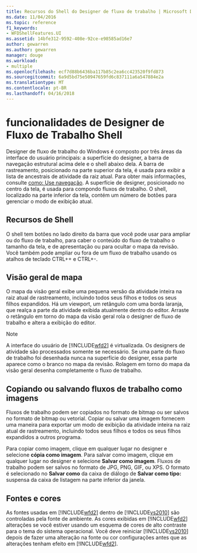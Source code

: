 ```yaml
---
title: Recursos do Shell do Designer de fluxo de trabalho | Microsoft Docs
ms.date: 11/04/2016
ms.topic: reference
f1_keywords:
- WFDShellFeatures.UI
ms.assetid: 14bfe312-9592-408e-92ce-e98585ad16e7
author: gewarren
ms.author: gewarren
manager: douge
ms.workload:
- multiple
ms.openlocfilehash: ecf7d88b6436ba117b85c2ea6cc423520f9fd873
ms.sourcegitcommit: 6a9d5bd75e50947659fd6c837111a6a547884e2a
ms.translationtype: MT
ms.contentlocale: pt-BR
ms.lasthandoff: 04/16/2018
---
```

# <a name="workflow-designer-shell-features"></a>funcionalidades de Designer de Fluxo de Trabalho Shell

Designer de fluxo de trabalho do Windows é composto por três áreas da interface do usuário principais: a superfície do designer, a barra de navegação estrutural acima dele e o shell abaixo dela. A barra de rastreamento, posicionado na parte superior da tela, é usada para exibir a lista de ancestrais de atividade da raiz atual. Para obter mais informações, consulte [como: Use navegação](../workflow-designer/how-to-use-breadcrumb-navigation.md). A superfície de designer, posicionado no centro da tela, é usada para compondo fluxos de trabalho. O shell, localizado na parte inferior da tela, contém um número de botões para gerenciar o modo de exibição atual.

## <a name="shell-features"></a>Recursos de Shell
 O shell tem botões no lado direito da barra que você pode usar para ampliar ou do fluxo de trabalho, para caber o conteúdo do fluxo de trabalho o tamanho da tela, e de apresentação ou para ocultar o mapa da revisão. Você também pode ampliar ou fora de um fluxo de trabalho usando os atalhos de teclado CTRL++ e CTRL+-.

## <a name="overview-map"></a>Visão geral de mapa
 O mapa da visão geral exibe uma pequena versão da atividade inteira na raiz atual de rastreamento, incluindo todos seus filhos e todos os seus filhos expandidos. Há um viewport, um retângulo com uma borda laranja, que realça a parte da atividade exibida atualmente dentro do editor. Arraste o retângulo em torno do mapa da visão geral rola o designer de fluxo de trabalho e altera a exibição do editor.

> [!NOTE]
> A interface do usuário de [!INCLUDE[wfd2](../workflow-designer/includes/wfd2_md.md)] é virtualizada. Os designers de atividade são processados somente se necessário. Se uma parte do fluxo de trabalho foi desenhada nunca na superfície do designer, essa parte aparece como o branco no mapa da revisão. Rolagem em torno do mapa da visão geral desenha completamente o fluxo de trabalho.

## <a name="copying-or-saving-workflows-as-images"></a>Copiando ou salvando fluxos de trabalho como imagens
 Fluxos de trabalho podem ser copiados no formato de bitmap ou ser salvos no formato de bitmap ou vetorial. Copiar ou salvar uma imagem fornecem uma maneira para exportar um modo de exibição da atividade inteira na raiz atual de rastreamento, incluindo todos seus filhos e todos os seus filhos expandidos a outros programa.

 Para copiar como imagem, clique em qualquer lugar no designer e selecione **cópia como imagem**. Para salvar como imagem, clique em qualquer lugar no designer e selecione **Salvar como imagem**. Fluxos de trabalho podem ser salvos no formato de JPG, PNG, GIF, ou XPS. O formato é selecionado no **Salvar como** da caixa de diálogo de **Salvar como tipo:** suspensa da caixa de listagem na parte inferior da janela.

## <a name="fonts-and-colors"></a>Fontes e cores

As fontes usadas em [!INCLUDE[wfd2](../workflow-designer/includes/wfd2_md.md)] dentro de [!INCLUDE[vs2010](../misc/includes/vs2010_md.md)] são controladas pela fonte de ambiente. As cores exibidas em [!INCLUDE[wfd2](../workflow-designer/includes/wfd2_md.md)] alterações se você estiver usando um esquema de cores de alto contraste para o tema do sistema operacional. Você deve reiniciar [!INCLUDE[vs2010](../misc/includes/vs2010_md.md)] depois de fazer uma alteração na fonte ou cor configurações antes que as alterações tenham efeito em [!INCLUDE[wfd2](../workflow-designer/includes/wfd2_md.md)].